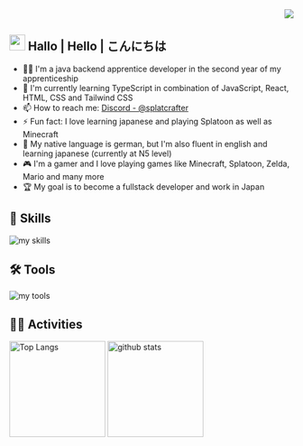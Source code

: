 <div align="right">
  <img src="https://komarev.com/ghpvc/?username=Splatcrafter" />
</div>

## <img src="https://media.giphy.com/media/hvRJCLFzcasrR4ia7z/giphy.gif" width="28"> Hallo | Hello | こんにちは

- 🧑‍💻 I'm a java backend apprentice developer in the second year of my apprenticeship
- 🌱 I'm currently learning TypeScript in combination of JavaScript, React, HTML, CSS and Tailwind CSS
- 📫 How to reach me: [Discord - @splatcrafter](https://discordapp.com/users/dtAGwuUv)
- ⚡ Fun fact: I love learning japanese and playing Splatoon as well as Minecraft
- 🎌 My native language is german, but I'm also fluent in english and learning japanese (currently at N5 level)
- 🎮 I'm a gamer and I love playing games like Minecraft, Splatoon, Zelda, Mario and many more
- 🏆 My goal is to become a fullstack developer and work in Japan
  <br>

## 🌱 Skills

<img alt="my skills" src="https://skillicons.dev/icons?theme=dark&perline=7&i=java,cs,cpp,c,python,kotlin,md,html,css,js,ts,react,php,tailwind,maven,gradle,git,jenkins,mysql,docker,gcp" />
<br>

## 🛠️ Tools

<img alt="my tools" src="https://skillicons.dev/icons?theme=dark&perline=7&i=idea,visualstudio,vscode,rider,clion,pycharm,phpstorm" />
<br>

## 🏃‍♀️ Activities

<div align="left"> 
  <img alt="Top Langs" height="170px" src="https://github-readme-stats.vercel.app/api?username=splatcrafter&theme=vue-dark&layout=compact" />
  <img alt="github stats" height="170px" src="https://github-readme-stats.vercel.app/api/top-langs/?username=splatcrafter&theme=vue-dark&layout=compact" />
</div>


<!--
This repository is a ✨ _special_ ✨ repository because its `README.md` (this file) appears on your GitHub profile.

Here are some ideas to get you started:

- 🔭 I’m currently working on ...
- 🌱 I’m currently learning ...
- 👯 I’m looking to collaborate on ...
- 🤔 I’m looking for help with ...
- 💬 Ask me about ...
- 📫 How to reach me: ...
- 😄 Pronouns: ...
- ⚡ Fun fact: ...
-->
